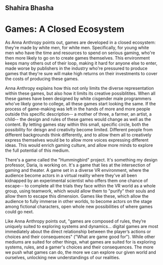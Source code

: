 ## Shahira Bhasha
# Games: A Closed Ecosystem

As Anna Anthropy points out, games are developed in a closed ecosystem: they're made by white men, for white men. Specifically, for young white men who have the time and resources to spend on serious gaming, who're then more likely to go on to create games themselves. This environment keeps many others out of their loop, making it hard for anyone else to enter, made worse by publishers in the industry who're pressured to produce games that they're sure will make high returns on their investments to cover the costs of producing these games.

Anna Anthropy explains how this not only limits the diverse representation within these games, but also how it limits its creative possiblitites. When all these games have been designed by white cisgender male programmers who've likely gone to college, all these games start looking the same. If the process of game-making was left in the hands of more and more people outside this specific description-- a mother of three, a farmer, an artist, a child-- the design and rules of these games would change as well as the content. By letting games stay within this small, specific circle, both the possibility for deisgn and creativity become limited. Different people from different backgrounds think differently, and to allow them all to creatively express themselves would be to allow more voices expressing different ideas. This would enrich gaming culture, and allow more minds to explore the full potential of this medium.

There's a game called the "Hummingbird" project. It's something my design professor, Daria, is working on. It's a game that lies at the intersection of gaming and theater. A game set in a diverse VR environment, where the audience become actors in a virtual reality where they've all been kidnapped by an experimental scientist who offers them one chance of escape-- to complete all the trials they face within the VR world as a whole group, using teamwork, which would allow them to "purify" their souls and allow them to escape this dimension. Games like these, which allow the audience to fully immerse in other worlds, to become actors on the stage among fictional characters, open whole new possibilities of where games could go next.

Like Anna Anthropy points out, "games are
composed of rules, they’re uniquely suited to exploring
systems and dynamics... digital games are most
immediately about the direct relationship between the
player’s actions or choices and their consequences" ("What are game good for"). While other mediums are suited for other things, what games are suited for is exploring systems, rules, and a gamer's choices and their consequences. The more we push what games can do, the more we can explore our given world and ourselves, unlocking new understandings of our realities.
